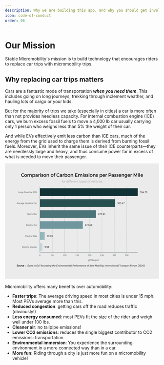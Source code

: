 ```yaml
---
description: Why we are building this app, and why you should get involved
icon: code-of-conduct
order: 98
---
```


# Our Mission

Stable Micromobility's mission is to build technology that encourages riders to replace car trips with micromobility trips.



## Why replacing car trips matters

Cars are a fantastic mode of transportation _**when you need them**_. This includes going on long journeys, trekking through inclement weather, and hauling lots of cargo or your kids.

But for the majority of trips we take (especially in cities) a car is more often than not provides needless capacity. For internal combustion engine (ICE) cars, we burn excess fossil fuels to move a 4,000 lb car usually carrying only 1 person who weighs less than 5% the weight of their car.

And while EVs effectively emit less carbon than ICE cars, much of the energy from the grid used to charge them is derived from burning fossil fuels. Moreover, EVs inherit the same issue of their ICE counterparts—they are needlessly large and heavy, and thus consume power far in excess of what is needed to move their passenger.

![](static/charts/carbon-emissions-chart.png)

Micromobility offers many benefits over automobility:

- **Faster trips**: The average driving speed in most cities is under 15 mph. Most PEVs average more than this.
- **Reduced congestion**: getting cars off the road reduces traffic (obviously!)
- **Less energy consumed**: most PEVs fit the size of the rider and weigh well under 100 lbs.
- **Cleaner air**: no tailpipe emissions!
- **Lower CO2 emissions**: reduces the single biggest contributor to CO2 emissions: transportation
- **Environmental immersion**: You experience the surrounding environment in a more connected way than in a car.
- **More fun**: Riding through a city is just more fun on a micromobility vehicle!

